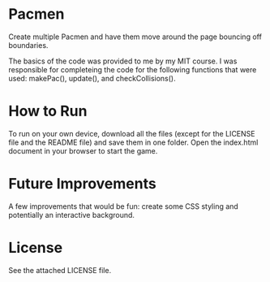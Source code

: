 # Pacmen
Create multiple Pacmen and have them move around the page bouncing off boundaries.

The basics of the code was provided to me by my MIT course. I was responsible for completeing the code for the following functions that were used: makePac(), update(), and checkCollisions().

# How to Run
To run on your own device, download all the files (except for the LICENSE file and the README file) and save them in one folder. Open the index.html document in your browser to start the game.

# Future Improvements
A few improvements that would be fun: create some CSS styling and potentially an interactive background.

# License
See the attached LICENSE file.
